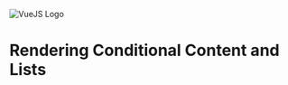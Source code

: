 ![VueJS Logo](https://cdn.iconscout.com/icon/free/png-256/vue-282497.png)

# Rendering Conditional Content and Lists

